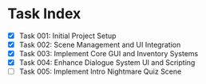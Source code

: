# Task Index

- [x] Task 001: Initial Project Setup
- [x] Task 002: Scene Management and UI Integration
- [x] Task 003: Implement Core GUI and Inventory Systems
- [x] Task 004: Enhance Dialogue System UI and Scripting
- [ ] Task 005: Implement Intro Nightmare Quiz Scene
